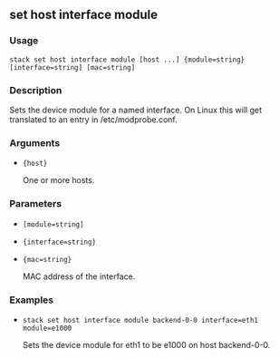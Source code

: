 ## set host interface module

### Usage

`stack set host interface module [host ...] {module=string} [interface=string] [mac=string]`

### Description


Sets the device module for a named interface. On Linux this will get
translated to an entry in /etc/modprobe.conf.



### Arguments

* `{host}`

   One or more hosts.


### Parameters
* `[module=string]`
* `{interface=string}`
* `{mac=string}`

   MAC address of the interface.

### Examples

* `stack set host interface module backend-0-0 interface=eth1 module=e1000`

   Sets the device module for eth1 to be e1000 on host backend-0-0.



